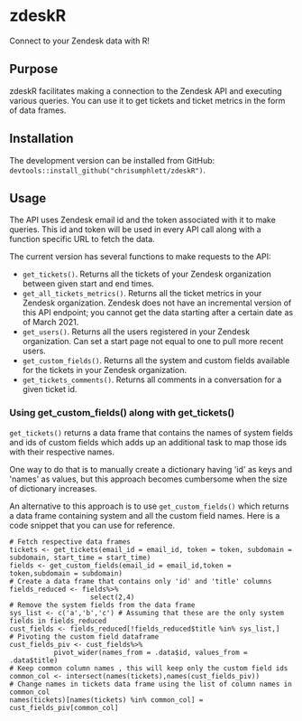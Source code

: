 # zdeskR
Connect to your Zendesk data with R!

## Purpose
zdeskR facilitates making a connection to the Zendesk API and executing various queries. You can use it to get tickets and ticket metrics in the form of data frames.

## Installation
The development version can be installed from GitHub: `devtools::install_github("chrisumphlett/zdeskR")`.

## Usage
The API uses Zendesk email id and the token associated with it to make queries. This id and token will be used in every API call along with a function specific URL to fetch the data.

The current version has several functions to make requests to the API:

* `get_tickets()`. Returns all the tickets of your Zendesk organization between given start and end times.
* `get_all_tickets_metrics()`. Returns all the ticket metrics in your Zendesk organization. Zendesk does not have an incremental version of this API endpoint; you cannot get the data starting after a certain date as of March 2021.
* `get_users()`. Returns all the users registered in your Zendesk organization. Can set a start page not equal to one to pull more recent users.
* `get_custom_fields()`. Returns all the system and custom fields available for the tickets in your Zendesk organization.
* `get_tickets_comments()`. Returns all comments in a conversation for a given ticket id.

### Using get_custom_fields() along with get_tickets()

`get_tickets()` returns a data frame that contains the names of system fields and ids of custom fields which adds up an additional task to map those ids with their respective names.

One way to do that is to manually create a dictionary having 'id' as keys and 'names' as values, but this approach becomes cumbersome when the size of dictionary increases.

An alternative to this approach is to use `get_custom_fields()` which returns a data frame containing system and all the custom field names. 
Here is a code snippet that you can use for reference. 

```
# Fetch respective data frames
tickets <- get_tickets(email_id = email_id, token = token, subdomain = subdomain, start_time = start_time)
fields <- get_custom_fields(email_id = email_id,token = token,subdomain = subdomain)
# Create a data frame that contains only 'id' and 'title' columns
fields_reduced <- fields%>%
                    select(2,4)
# Remove the system fields from the data frame
sys_list <- c('a','b','c') # Assuming that these are the only system fields in fields_reduced
cust_fields <- fields_reduced[!fields_reduced$title %in% sys_list,]
# Pivoting the custom field dataframe
cust_fields_piv <- cust_fields%>%
           pivot_wider(names_from = .data$id, values_from = .data$title)
# Keep common column names , this will keep only the custom field ids
common_col <- intersect(names(tickets),names(cust_fields_piv))
# Change names in tickets data frame using the list of column names in common_col
names(tickets)[names(tickets) %in% common_col] = cust_fields_piv[common_col]
```
